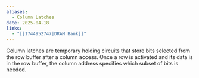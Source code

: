 ```yaml
---
aliases:
  - Column Latches
date: 2025-04-18
links:
  - "[[1744952747|DRAM Bank]]"
---
```

Column latches are temporary holding circuits that store bits selected from the row buffer after a column access. Once a row is activated and its data is in the row buffer, the column address specifies which subset of bits is needed.
